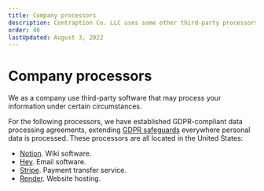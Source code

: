 ```yaml
---
title: Company processors
description: Contraption Co. LLC uses some other third-party processors for company purposes outside of delivering our services.
order: 40
lastUpdated: August 3, 2022
---
```


# Company processors

We as a company use third-party software that may process your information under certain circumstances.

For the following processors, we have established GDPR-compliant data processing agreements, extending [GDPR safeguards](..) everywhere personal data is processed. These processors are all located in the United States:

* [Notion](https://notion.so). Wiki software.
* [Hey](https://hey.com/). Email software.
* [Stripe](https://stripe.com). Payment transfer service.
* [Render](https://render.com). Website hosting.
